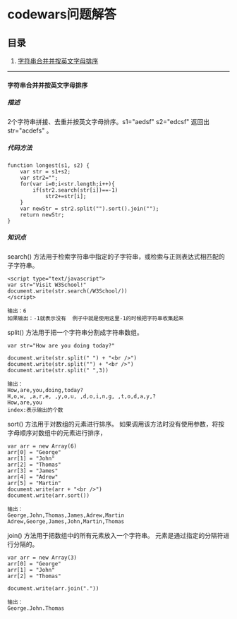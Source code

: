 # codewars问题解答
## 目录
1. [字符串合并并按英文字母排序](#jump)

---
#### <span id = "jump">字符串合并并按英文字母排序</span>
##### 描述
2个字符串拼接、去重并按英文字母排序。s1="aedsf"  s2="edcsf"  返回出 str="acdefs" 。
##### 代码方法
```
function longest(s1, s2) {  
    var str = s1+s2;  
    var str2="";  
    for(var i=0;i<str.length;i++){  
        if(str2.search(str[i])==-1)
            str2+=str[i];
    }     
    var newStr = str2.split("").sort().join("");  
    return newStr;  
}
```

##### 知识点
search() 方法用于检索字符串中指定的子字符串，或检索与正则表达式相匹配的子字符串。
```
<script type="text/javascript">
var str="Visit W3School!"
document.write(str.search(/W3School/))
</script>

输出：6
如果输出：-1就表示没有  例子中就是使用这里-1的时候把字符串收集起来
```
split() 方法用于把一个字符串分割成字符串数组。
```
var str="How are you doing today?"

document.write(str.split(" ") + "<br />")
document.write(str.split("") + "<br />")
document.write(str.split(" ",3))

输出：
How,are,you,doing,today?
H,o,w, ,a,r,e, ,y,o,u, ,d,o,i,n,g, ,t,o,d,a,y,?
How,are,you
index:表示输出的个数
```

sort() 方法用于对数组的元素进行排序。
如果调用该方法时没有使用参数，将按字母顺序对数组中的元素进行排序，
```
var arr = new Array(6)
arr[0] = "George"
arr[1] = "John"
arr[2] = "Thomas"
arr[3] = "James"
arr[4] = "Adrew"
arr[5] = "Martin"
document.write(arr + "<br />")
document.write(arr.sort())

输出：
George,John,Thomas,James,Adrew,Martin
Adrew,George,James,John,Martin,Thomas
```

join() 方法用于把数组中的所有元素放入一个字符串。
元素是通过指定的分隔符进行分隔的。
```
var arr = new Array(3)
arr[0] = "George"
arr[1] = "John"
arr[2] = "Thomas"

document.write(arr.join("."))

输出：
George.John.Thomas
```
